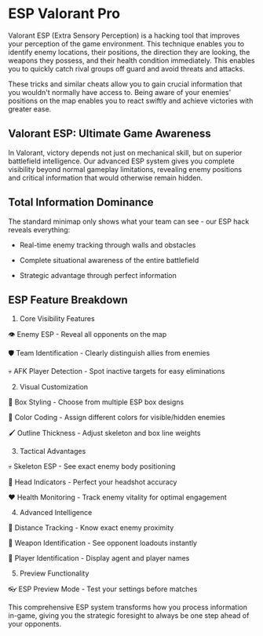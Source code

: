 # ESP Valorant Pro
Valorant ESP (Extra Sensory Perception) is a hacking tool that improves your perception of the game environment. This technique enables you to identify enemy locations, their positions, the direction they are looking, the weapons they possess, and their health condition immediately. This enables you to quickly catch rival groups off guard and avoid threats and attacks.

These tricks and similar cheats allow you to gain crucial information that you wouldn't normally have access to. Being aware of your enemies' positions on the map enables you to react swiftly and achieve victories with greater ease.



## Valorant ESP: Ultimate Game Awareness
In Valorant, victory depends not just on mechanical skill, but on superior battlefield intelligence. Our advanced ESP system gives you complete visibility beyond normal gameplay limitations, revealing enemy positions and critical information that would otherwise remain hidden.

## Total Information Dominance
The standard minimap only shows what your team can see - our ESP hack reveals everything:

- Real-time enemy tracking through walls and obstacles

- Complete situational awareness of the entire battlefield

- Strategic advantage through perfect information

## ESP Feature Breakdown
1. Core Visibility Features

👁️ Enemy ESP - Reveal all opponents on the map

🛡️ Team Identification - Clearly distinguish allies from enemies

💀 AFK Player Detection - Spot inactive targets for easy eliminations

2. Visual Customization

🎨 Box Styling - Choose from multiple ESP box designs

🌈 Color Coding - Assign different colors for visible/hidden enemies

🖌️ Outline Thickness - Adjust skeleton and box line weights

3. Tactical Advantages

💀 Skeleton ESP - See exact enemy body positioning

🎯 Head Indicators - Perfect your headshot accuracy

❤️ Health Monitoring - Track enemy vitality for optimal engagement

4. Advanced Intelligence

📏 Distance Tracking - Know exact enemy proximity

🔫 Weapon Identification - See opponent loadouts instantly

📝 Player Identification - Display agent and player names

5. Preview Functionality

👓 ESP Preview Mode - Test your settings before matches

This comprehensive ESP system transforms how you process information in-game, giving you the strategic foresight to always be one step ahead of your opponents.

